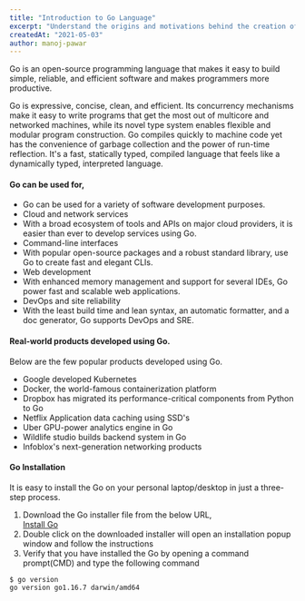 ```yaml
---
title: "Introduction to Go Language"
excerpt: "Understand the origins and motivations behind the creation of GoLang. Set up your development environment with the necessary tools and components."
createdAt: "2021-05-03"
author: manoj-pawar
---
```


Go is an open-source programming language that makes it easy to build simple, reliable, and efficient software and makes programmers more productive.

Go is expressive, concise, clean, and efficient. Its concurrency mechanisms make it easy to write programs that get the most out of multicore and networked machines, while its novel type system enables flexible and modular program construction. Go compiles quickly to machine code yet has the convenience of garbage collection and the power of run-time reflection. It's a fast, statically typed, compiled language that feels like a dynamically typed, interpreted language.

#### Go can be used for,

-   Go can be used for a variety of software development purposes.
-   Cloud and network services
-   With a broad ecosystem of tools and APIs on major cloud providers, it is easier than ever to develop services using Go.
-   Command-line interfaces
-   With popular open-source packages and a robust standard library, use Go to create fast and elegant CLIs.
-   Web development
-   With enhanced memory management and support for several IDEs, Go power fast and scalable web applications.
-   DevOps and site reliability
-   With the least build time and lean syntax, an automatic formatter, and a doc generator, Go supports DevOps and SRE.

#### Real-world products developed using Go.

Below are the few popular products developed using Go.

-   Google developed Kubernetes
-   Docker, the world-famous containerization platform
-   Dropbox has migrated its performance-critical components from Python to Go
-   Netflix Application data caching using SSD's
-   Uber GPU-power analytics engine in Go
-   Wildlife studio builds backend system in Go
-   Infoblox's next-generation networking products

#### Go Installation

It is easy to install the Go on your personal laptop/desktop in just a three-step process.

1. Download the Go installer file from the below URL,<br>
   <a className="btn btn-primary btn-sm" href="https://golang.org/doc/install">Install Go</a>
2. Double click on the downloaded installer will open an installation popup window and follow the instructions
3. Verify that you have installed the Go by opening a command prompt(CMD) and type the following command

```shell
$ go version
go version go1.16.7 darwin/amd64
```
